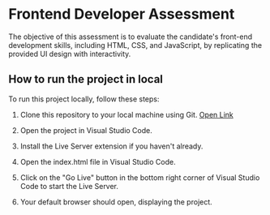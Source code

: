 # Frontend Developer Assessment

The objective of this assessment is to evaluate the candidate's front-end development
skills, including HTML, CSS, and JavaScript, by replicating the provided UI design with
interactivity.

## How to run the project in local

To run this project locally, follow these steps:

1. Clone this repository to your local machine using Git. [Open Link](https://github.com/TasmiyaZ/innovate-hub-ui.git)
2. Open the project in Visual Studio Code.

3. Install the Live Server extension if you haven't already.

4. Open the index.html file in Visual Studio Code.

5. Click on the "Go Live" button in the bottom right corner of Visual Studio Code to start the Live Server.

6. Your default browser should open, displaying the project.
